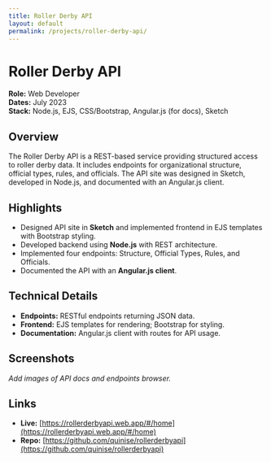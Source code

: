 ```yaml
---
title: Roller Derby API
layout: default
permalink: /projects/roller-derby-api/
---
```


# Roller Derby API

**Role:** Web Developer  
**Dates:** July 2023  
**Stack:** Node.js, EJS, CSS/Bootstrap, Angular.js (for docs), Sketch  

## Overview
The Roller Derby API is a REST-based service providing structured access to roller derby data. It includes endpoints for organizational structure, official types, rules, and officials. The API site was designed in Sketch, developed in Node.js, and documented with an Angular.js client.

## Highlights
- Designed API site in **Sketch** and implemented frontend in EJS templates with Bootstrap styling.  
- Developed backend using **Node.js** with REST architecture.  
- Implemented four endpoints: Structure, Official Types, Rules, and Officials.  
- Documented the API with an **Angular.js client**.  

## Technical Details
- **Endpoints:** RESTful endpoints returning JSON data.  
- **Frontend:** EJS templates for rendering; Bootstrap for styling.  
- **Documentation:** Angular.js client with routes for API usage.  

## Screenshots
_Add images of API docs and endpoints browser._  

## Links
- **Live:** [https://rollerderbyapi.web.app/#/home](https://rollerderbyapi.web.app/#/home)  
- **Repo:** [https://github.com/quinise/rollerderbyapi](https://github.com/quinise/rollerderbyapi)  
